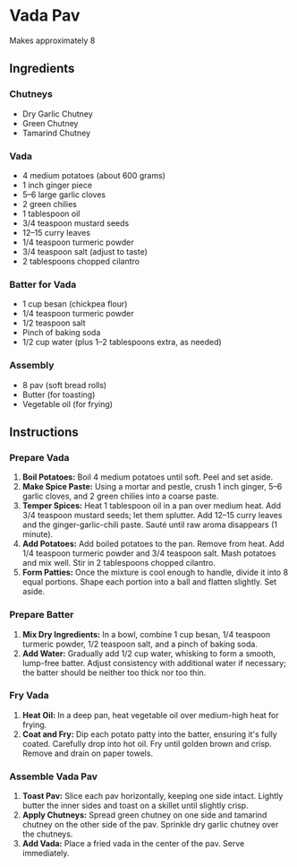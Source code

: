 # Vada Pav
Makes approximately 8 

## Ingredients

### Chutneys
- Dry Garlic Chutney
- Green Chutney
- Tamarind Chutney

### Vada
- 4 medium potatoes (about 600 grams)
- 1 inch ginger piece
- 5–6 large garlic cloves
- 2 green chilies
- 1 tablespoon oil
- 3/4 teaspoon mustard seeds
- 12–15 curry leaves
- 1/4 teaspoon turmeric powder
- 3/4 teaspoon salt (adjust to taste)
- 2 tablespoons chopped cilantro

### Batter for Vada
- 1 cup besan (chickpea flour)
- 1/4 teaspoon turmeric powder
- 1/2 teaspoon salt
- Pinch of baking soda
- 1/2 cup water (plus 1–2 tablespoons extra, as needed)

### Assembly
- 8 pav (soft bread rolls)
- Butter (for toasting)
- Vegetable oil (for frying)

## Instructions

### Prepare Vada
1. **Boil Potatoes:** Boil 4 medium potatoes until soft. Peel and set aside.
2. **Make Spice Paste:** Using a mortar and pestle, crush 1 inch ginger, 5–6 garlic cloves, and 2 green chilies into a coarse paste.
3. **Temper Spices:** Heat 1 tablespoon oil in a pan over medium heat. Add 3/4 teaspoon mustard seeds; let them splutter. Add 12–15 curry leaves and the ginger-garlic-chili paste. Sauté until raw aroma disappears (1 minute).
4. **Add Potatoes:** Add boiled potatoes to the pan. Remove from heat. Add 1/4 teaspoon turmeric powder and 3/4 teaspoon salt. Mash potatoes and mix well. Stir in 2 tablespoons chopped cilantro.
5. **Form Patties:** Once the mixture is cool enough to handle, divide it into 8 equal portions. Shape each portion into a ball and flatten slightly. Set aside.

### Prepare Batter
1. **Mix Dry Ingredients:** In a bowl, combine 1 cup besan, 1/4 teaspoon turmeric powder, 1/2 teaspoon salt, and a pinch of baking soda.
2. **Add Water:** Gradually add 1/2 cup water, whisking to form a smooth, lump-free batter. Adjust consistency with additional water if necessary; the batter should be neither too thick nor too thin.

### Fry Vada
1. **Heat Oil:** In a deep pan, heat vegetable oil over medium-high heat for frying.
2. **Coat and Fry:** Dip each potato patty into the batter, ensuring it's fully coated. Carefully drop into hot oil. Fry until golden brown and crisp. Remove and drain on paper towels.

### Assemble Vada Pav
1. **Toast Pav:** Slice each pav horizontally, keeping one side intact. Lightly butter the inner sides and toast on a skillet until slightly crisp.
2. **Apply Chutneys:** Spread green chutney on one side and tamarind chutney on the other side of the pav. Sprinkle dry garlic chutney over the chutneys.
3. **Add Vada:** Place a fried vada in the center of the pav. Serve immediately.
